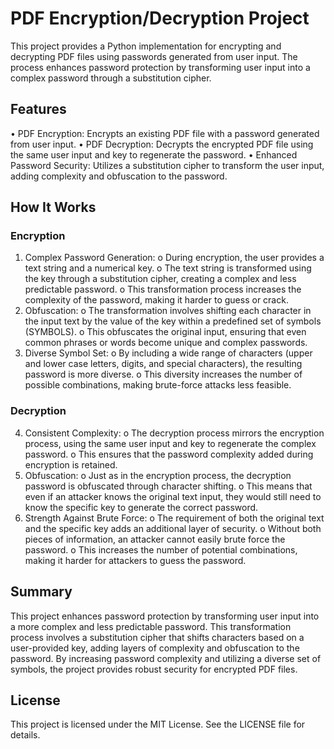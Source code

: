 # PDF Encryption/Decryption Project

This project provides a Python implementation for encrypting and decrypting PDF files using passwords generated from user input. The process enhances password protection by transforming user input into a complex password through a substitution cipher.

## Features
  •	PDF Encryption: Encrypts an existing PDF file with a password generated from user input.
  •	PDF Decryption: Decrypts the encrypted PDF file using the same user input and key to regenerate the password.
  •	Enhanced Password Security: Utilizes a substitution cipher to transform the user input, adding complexity and obfuscation to the password.

## How It Works

### Encryption
1.	Complex Password Generation:
  o	During encryption, the user provides a text string and a numerical key.
  o	The text string is transformed using the key through a substitution cipher, creating a complex and less predictable password.
  o	This transformation process increases the complexity of the password, making it harder to guess or crack.
2.	Obfuscation:
  o	The transformation involves shifting each character in the input text by the value of the key within a predefined set of symbols (SYMBOLS).
  o	This obfuscates the original input, ensuring that even common phrases or words become unique and complex passwords.
3.	Diverse Symbol Set:
  o	By including a wide range of characters (upper and lower case letters, digits, and special characters), the resulting password is more diverse.
  o	This diversity increases the number of possible combinations, making brute-force attacks less feasible.

### Decryption
4.	Consistent Complexity: 
  o	The decryption process mirrors the encryption process, using the same user input and key to regenerate the complex password. 
  o	This ensures that the password complexity added during encryption is retained.
5.	Obfuscation: 
  o	Just as in the encryption process, the decryption password is obfuscated through character shifting. 
  o	This means that even if an attacker knows the original text input, they would still need to know the specific key to generate the correct password.
6.	Strength Against Brute Force: 
  o	The requirement of both the original text and the specific key adds an additional layer of security. 
  o	Without both pieces of information, an attacker cannot easily brute force the password. 
  o	This increases the number of potential combinations, making it harder for attackers to guess the password.

## Summary
This project enhances password protection by transforming user input into a more complex and less predictable password. This transformation process involves a substitution cipher that shifts characters based on a user-provided key, adding layers of complexity and obfuscation to the password. By increasing password complexity and utilizing a diverse set of symbols, the project provides robust security for encrypted PDF files.

## License
This project is licensed under the MIT License. See the LICENSE file for details.



